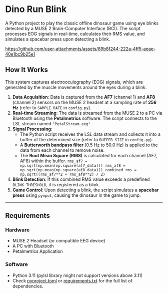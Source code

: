 # Dino Run Blink

A Python project to play the classic offline dinosaur game using eye blinks detected by a MUSE 2 Brain-Computer Interface (BCI). The script processes EOG signals in real-time, calculates their RMS value, and simulates a spacebar press upon detecting a blink.

https://github.com/user-attachments/assets/89b8f244-222a-4ff5-aeae-40e1bc9b25e1

## How It Works

This system captures electrooculography (EOG) signals, which are generated by the muscle movements around the eyes during a blink.

1.  **Data Acquisition**: Data is captured from the **AF7** (channel 1) and **AF8** (channel 2) sensors on the MUSE 2 headset at a sampling rate of **256 Hz** (refer to `SAMPLE_RATE` in `config.py`).
2.  **Real-time Streaming**: The data is streamed from the MUSE 2 to a PC via Bluetooth using the **Petalmetrics** software. The script connects to the LSL stream named `"PetalStream_eeg"`.
3.  **Signal Processing**:
    - The Python script receives the LSL data stream and collects it into a buffer of the determined size (refer to `BUFFER_SIZE` in `config.py`).
    - A **Butterworth bandpass filter** (0.5 Hz to 50.0 Hz) is applied to the data from each channel to remove noise.
    - The **Root Mean Square (RMS)** is calculated for each channel (AF7, AF8) within the buffer.
    `rms_af7 = np.sqrt(np.mean(np.square(af7_data)))
    rms_af8 = np.sqrt(np.mean(np.square(af8_data)))
    combined_rms = np.sqrt((rms_af7**2 + rms_af8**2) / 2)`
4.  **Blink Detection**: If this combined RMS value exceeds a predefined `BLINK_THRESHOLD`, it is registered as a blink.
5.  **Game Control**: Upon detecting a blink, the script simulates a **spacebar press** using `pynput`, causing the dinosaur in the game to jump.

---

## Requirements

### Hardware

- MUSE 2 Headset (or compatible EEG device)
- A PC with Bluetooth
- Petalmetrics Application

### Software

- Python 3.11 (pylsl library might not support versions above 3.11)
- Check [pyproject.toml](pyproject.toml) or [requirements.txt](requirements.txt) for the full list of dependencies.

